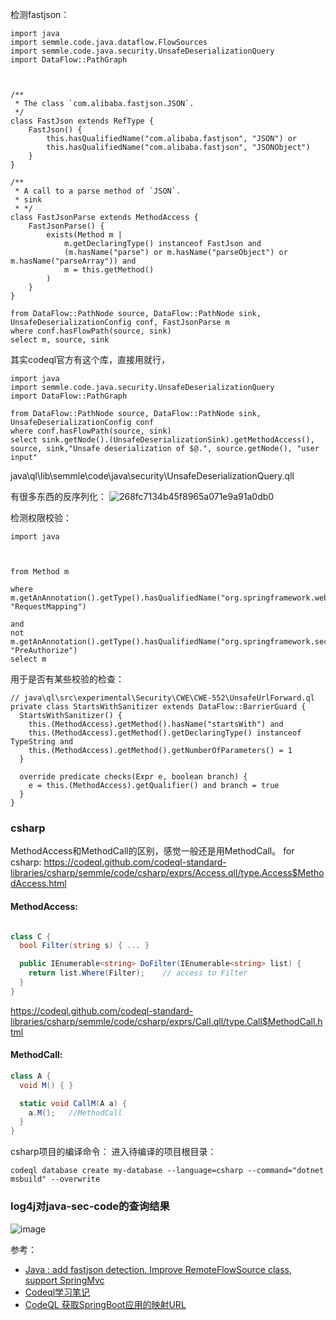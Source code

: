 检测fastjson：
```ql
import java
import semmle.code.java.dataflow.FlowSources
import semmle.code.java.security.UnsafeDeserializationQuery
import DataFlow::PathGraph



/**
 * The class `com.alibaba.fastjson.JSON`.
 */
class FastJson extends RefType {
    FastJson() { 
        this.hasQualifiedName("com.alibaba.fastjson", "JSON") or
        this.hasQualifiedName("com.alibaba.fastjson", "JSONObject")
    }
}

/** 
 * A call to a parse method of `JSON`. 
 * sink
 * */
class FastJsonParse extends MethodAccess {
    FastJsonParse() {
        exists(Method m |
            m.getDeclaringType() instanceof FastJson and
            (m.hasName("parse") or m.hasName("parseObject") or m.hasName("parseArray")) and
            m = this.getMethod()
        )
    }
}

from DataFlow::PathNode source, DataFlow::PathNode sink, UnsafeDeserializationConfig conf, FastJsonParse m
where conf.hasFlowPath(source, sink)
select m, source, sink
```

其实codeql官方有这个库，直接用就行，
```
import java
import semmle.code.java.security.UnsafeDeserializationQuery
import DataFlow::PathGraph

from DataFlow::PathNode source, DataFlow::PathNode sink, UnsafeDeserializationConfig conf
where conf.hasFlowPath(source, sink)
select sink.getNode().(UnsafeDeserializationSink).getMethodAccess(), source, sink,"Unsafe deserialization of $@.", source.getNode(), "user input"
```

java\ql\lib\semmle\code\java\security\UnsafeDeserializationQuery.qll

有很多东西的反序列化：
![268fc7134b45f8965a071e9a91a0db0](https://user-images.githubusercontent.com/30398606/144951846-32d5ff30-870c-41f6-8e9e-1d6929f69785.png)





检测权限校验：
```ql
import java



from Method m

where 
m.getAnAnnotation().getType().hasQualifiedName("org.springframework.web.bind.annotation", "RequestMapping")

and 
not m.getAnAnnotation().getType().hasQualifiedName("org.springframework.security.access.prepost", "PreAuthorize")
select m
```


用于是否有某些校验的检查：
```
// java\ql\src\experimental\Security\CWE\CWE-552\UnsafeUrlForward.ql
private class StartsWithSanitizer extends DataFlow::BarrierGuard {
  StartsWithSanitizer() {
    this.(MethodAccess).getMethod().hasName("startsWith") and
    this.(MethodAccess).getMethod().getDeclaringType() instanceof TypeString and
    this.(MethodAccess).getMethod().getNumberOfParameters() = 1
  }

  override predicate checks(Expr e, boolean branch) {
    e = this.(MethodAccess).getQualifier() and branch = true
  }
}
```


### csharp
MethodAccess和MethodCall的区别，感觉一般还是用MethodCall。
for csharp:
https://codeql.github.com/codeql-standard-libraries/csharp/semmle/code/csharp/exprs/Access.qll/type.Access$MethodAccess.html
#### MethodAccess:
```csharp

class C {
  bool Filter(string s) { ... }

  public IEnumerable<string> DoFilter(IEnumerable<string> list) {
    return list.Where(Filter);    // access to Filter
  }
}
```


https://codeql.github.com/codeql-standard-libraries/csharp/semmle/code/csharp/exprs/Call.qll/type.Call$MethodCall.html
#### MethodCall:
```csharp
class A {
  void M() { }

  static void CallM(A a) {
    a.M();   //MethodCall
  }
}

```

csharp项目的编译命令：
进入待编译的项目根目录：
```
codeql database create my-database --language=csharp --command="dotnet msbuild" --overwrite
```


### log4j对java-sec-code的查询结果

![image](https://user-images.githubusercontent.com/30398606/146521688-0c83c567-d9eb-4a1d-86b9-236bfd8b7eca.png)


参考：
- [Java : add fastjson detection. Improve RemoteFlowSource class, support SpringMvc](https://github.com/github/securitylab/issues/119)
- [Codeql学习笔记](https://github.com/safe6Sec/CodeqlNote)
- [CodeQL 获取SpringBoot应用的映射URL](https://mp.weixin.qq.com/s/WRoP6kNVwivR_8k_3N2x6Q)

